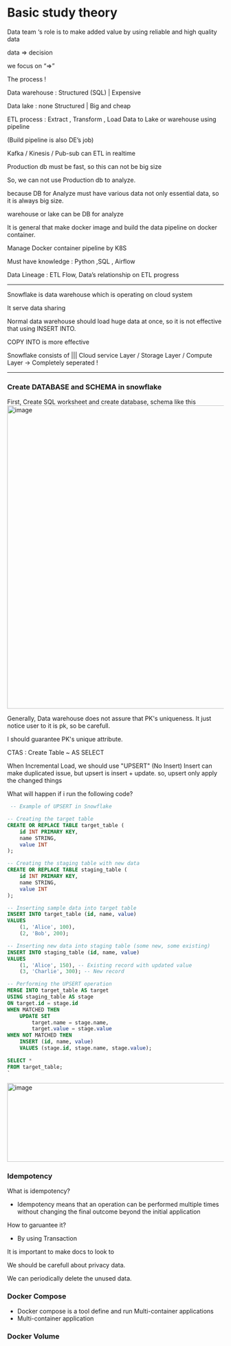 # Basic study theory

Data team ‘s role is to make added value by using reliable and high quality data 

data ⇒ decision

we focus on “⇒”

The process !

Data warehouse : Structured (SQL) | Expensive

Data lake : none Structured  | Big and cheap

ETL process : Extract , Transform , Load Data to Lake or warehouse  using pipeline

(Build pipeline is also DE’s job)

Kafka / Kinesis / Pub-sub can ETL in realtime 

Production db must be fast, so this can not be big size

So, we can not use Production db to analyze.

because DB for Analyze must have various data not only essential data, so it is always big size.

warehouse or lake can be DB for analyze 

It is general that make docker image and build the data pipeline on docker container.

Manage Docker container pipeline by K8S

Must have knowledge : Python ,SQL , Airflow

Data Lineage : ETL Flow, Data’s relationship on ETL progress

-------------------------------------------------------------------

Snowflake is data warehouse which is operating on cloud system

It serve data sharing 

Normal data warehouse should load huge data at once, so it is not effective that using INSERT INTO.

COPY INTO is more effective

Snowflake consists of  ||| Cloud service Layer  / Storage Layer / Compute Layer → Completely seperated !


-------------------------------------------------------------------

### Create DATABASE and SCHEMA in snowflake

First, Create SQL worksheet
and create database, schema like this
<img width="1541" height="704" alt="image" src="https://github.com/user-attachments/assets/03b45d66-7061-4315-865a-ac2d15f10dba" />

Generally, Data warehouse does not assure that PK's uniqueness. It just notice user to it is pk, so be carefull.

I should guarantee PK's unique attribute.


CTAS : Create Table ~ AS SELECT 

When Incremental Load, we should use "UPSERT" (No Insert)
Insert can make duplicated issue, but upsert is insert + update. so, upsert only apply the changed things


What will happen if i run the following code?

``` sql
 -- Example of UPSERT in Snowflake

-- Creating the target table
CREATE OR REPLACE TABLE target_table (
    id INT PRIMARY KEY,
    name STRING,
    value INT
);

-- Creating the staging table with new data
CREATE OR REPLACE TABLE staging_table (
    id INT PRIMARY KEY,
    name STRING,
    value INT
);

-- Inserting sample data into target table
INSERT INTO target_table (id, name, value)
VALUES 
    (1, 'Alice', 100),
    (2, 'Bob', 200);

-- Inserting new data into staging table (some new, some existing)
INSERT INTO staging_table (id, name, value)
VALUES 
    (1, 'Alice', 150), -- Existing record with updated value
    (3, 'Charlie', 300); -- New record

-- Performing the UPSERT operation
MERGE INTO target_table AS target
USING staging_table AS stage
ON target.id = stage.id
WHEN MATCHED THEN 
    UPDATE SET 
        target.name = stage.name,
        target.value = stage.value
WHEN NOT MATCHED THEN 
    INSERT (id, name, value)
    VALUES (stage.id, stage.name, stage.value);

SELECT *
FROM target_table;
`
```

<img width="782" height="183" alt="image" src="https://github.com/user-attachments/assets/3fa97fff-5802-4975-831c-98bbef56d5fa" />



### Idempotency
What is idempotency?
- Idempotency means that an operation can be performed multiple times without changing the final outcome beyond the initial application

How to garuantee it?
- By using Transaction
  
It is important to make docs to look to

We should be carefull about privacy data.

We can periodically delete the unused data.



### Docker Compose
- Docker compose is a tool define and run Multi-container applications
- Multi-container application


### Docker Volume

